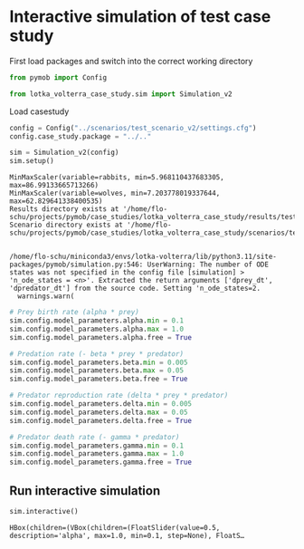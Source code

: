 # Interactive simulation of test case study

First load packages and switch into the correct working directory


```python
from pymob import Config

from lotka_volterra_case_study.sim import Simulation_v2
```

Load casestudy


```python
config = Config("../scenarios/test_scenario_v2/settings.cfg")
config.case_study.package = "../.."

sim = Simulation_v2(config)
sim.setup()

```

    MinMaxScaler(variable=rabbits, min=5.968110437683305, max=86.99133665713266)
    MinMaxScaler(variable=wolves, min=7.203778019337644, max=62.829641338400535)
    Results directory exists at '/home/flo-schu/projects/pymob/case_studies/lotka_volterra_case_study/results/test_scenario_v2'.
    Scenario directory exists at '/home/flo-schu/projects/pymob/case_studies/lotka_volterra_case_study/scenarios/test_scenario_v2'.


    /home/flo-schu/miniconda3/envs/lotka-volterra/lib/python3.11/site-packages/pymob/simulation.py:546: UserWarning: The number of ODE states was not specified in the config file [simulation] > 'n_ode_states = <n>'. Extracted the return arguments ['dprey_dt', 'dpredator_dt'] from the source code. Setting 'n_ode_states=2.
      warnings.warn(



```python
# Prey birth rate (alpha * prey)
sim.config.model_parameters.alpha.min = 0.1
sim.config.model_parameters.alpha.max = 1.0
sim.config.model_parameters.alpha.free = True

# Predation rate (- beta * prey * predator)
sim.config.model_parameters.beta.min = 0.005
sim.config.model_parameters.beta.max = 0.05
sim.config.model_parameters.beta.free = True

# Predator reproduction rate (delta * prey * predator)
sim.config.model_parameters.delta.min = 0.005
sim.config.model_parameters.delta.max = 0.05
sim.config.model_parameters.delta.free = True

# Predator death rate (- gamma * predator)
sim.config.model_parameters.gamma.min = 0.1
sim.config.model_parameters.gamma.max = 1.0
sim.config.model_parameters.gamma.free = True

```

## Run interactive simulation


```python
sim.interactive()
```


    HBox(children=(VBox(children=(FloatSlider(value=0.5, description='alpha', max=1.0, min=0.1, step=None), FloatS…

